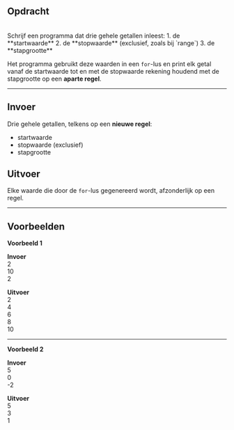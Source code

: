 ## Opdracht
<br>
Schrijf een programma dat drie gehele getallen inleest:  
1. de **startwaarde**  
2. de **stopwaarde** (exclusief, zoals bij `range`)  
3. de **stapgrootte**

Het programma gebruikt deze waarden in een `for`-lus en print elk getal vanaf de startwaarde tot en met de stopwaarde rekening houdend met de stapgrootte op een **aparte regel**.

---

## Invoer
Drie gehele getallen, telkens op een **nieuwe regel**:  
- startwaarde  
- stopwaarde (exclusief)  
- stapgrootte  

## Uitvoer
Elke waarde die door de `for`-lus gegenereerd wordt, afzonderlijk op een regel.  

---

## Voorbeelden

**Voorbeeld 1**

**Invoer**  
2  
10  
2  

**Uitvoer**  
2  
4  
6  
8  
10  

---

**Voorbeeld 2**

**Invoer**  
5  
0  
-2  

**Uitvoer**  
5  
3  
1  


